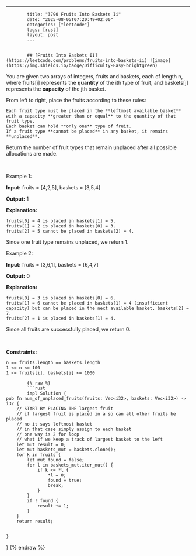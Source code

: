 ---
            title: "3790 Fruits Into Baskets Ii"
            date: "2025-08-05T07:20:49+02:00"
            categories: ["leetcode"]
            tags: [rust]
            layout: post
            ---
            

            ## [Fruits Into Baskets II](https://leetcode.com/problems/fruits-into-baskets-ii) ![image](https://img.shields.io/badge/Difficulty-Easy-brightgreen)

You are given two arrays of integers, fruits and baskets, each of length n, where fruits[i] represents the **quantity** of the ith type of fruit, and baskets[j] represents the **capacity** of the jth basket.

From left to right, place the fruits according to these rules:

	Each fruit type must be placed in the **leftmost available basket** with a capacity **greater than or equal** to the quantity of that fruit type.
	Each basket can hold **only one** type of fruit.
	If a fruit type **cannot be placed** in any basket, it remains **unplaced**.

Return the number of fruit types that remain unplaced after all possible allocations are made.

 

Example 1:

**Input:** fruits = [4,2,5], baskets = [3,5,4]

**Output:** 1

**Explanation:**

	fruits[0] = 4 is placed in baskets[1] = 5.
	fruits[1] = 2 is placed in baskets[0] = 3.
	fruits[2] = 5 cannot be placed in baskets[2] = 4.

Since one fruit type remains unplaced, we return 1.

Example 2:

**Input:** fruits = [3,6,1], baskets = [6,4,7]

**Output:** 0

**Explanation:**

	fruits[0] = 3 is placed in baskets[0] = 6.
	fruits[1] = 6 cannot be placed in baskets[1] = 4 (insufficient capacity) but can be placed in the next available basket, baskets[2] = 7.
	fruits[2] = 1 is placed in baskets[1] = 4.

Since all fruits are successfully placed, we return 0.

 

**Constraints:**

	n == fruits.length == baskets.length
	1 <= n <= 100
	1 <= fruits[i], baskets[i] <= 1000

            {% raw %}
            ```rust
            impl Solution {
    pub fn num_of_unplaced_fruits(fruits: Vec<i32>, baskets: Vec<i32>) -> i32 {
        // START BY PLACING THE largest fruit 
        // if largest fruit is placed in a so can all other fruits be placed
        // no it says leftmost basket
        // in that case simply assign to each basket
        // one way is 2 for loop
        // what if we keep a track of largest basket to the left
        let mut result = 0;
        let mut baskets_mut = baskets.clone();
        for k in fruits {
            let mut found = false;
            for l in baskets_mut.iter_mut() {
                if k <= *l {
                    *l = 0;
                    found = true;
                    break;
                }
            }
            if ! found {
                result += 1;
            }
        }
        return result;


    }
}
            {% endraw %}
            